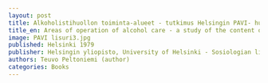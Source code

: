 ```yaml
---
layout: post
title: Alkoholistihuollon toiminta-alueet - tutkimus Helsingin PAVI- huoltotoimiston työn sisällöstä 
title_en: Areas of operation of alcohol care - a study of the content of the work of the PAVI addiction care office in Helsinki
image: PAVI lisuri3.jpg
published: Helsinki 1979
publisher: Helsingin yliopisto, University of Helsinki - Sosiologian lisensiaattitutkimus, Licenciate theses in sosiology
authors: Teuvo Peltoniemi (author)
categories: Books
---
```


